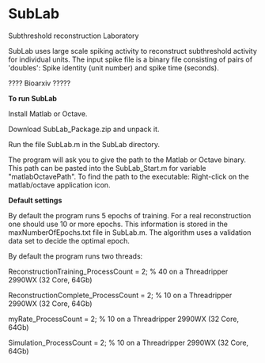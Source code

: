 # SubLab
Subthreshold reconstruction Laboratory

SubLab uses large scale spiking activity to reconstruct subthreshold activity for individual units. The input spike file is a binary file consisting of pairs of 'doubles': Spike identity (unit number) and spike time (seconds).

???? Bioarxiv ?????



**To run SubLab**

Install Matlab or Octave.

Download SubLab_Package.zip and unpack it.

Run the file SubLab.m in the SubLab directory.

The program will ask you to give the path to the Matlab or Octave binary. This path can be pasted into the SubLab_Start.m for variable "matlabOctavePath". To find the path to the executable: Right-click on the matlab/octave application icon.



**Default settings**

By default the program runs 5 epochs of training. For a real reconstruction one should use 10 or more epochs. This information is stored in the maxNumberOfEpochs.txt file in SubLab.m. The algorithm uses a validation data set to decide the optimal epoch. 

By default the program runs two threads:

ReconstructionTraining_ProcessCount = 2; % 40 on a Threadripper 2990WX (32 Core, 64Gb)

ReconstructionComplete_ProcessCount = 2; % 10 on a Threadripper 2990WX (32 Core, 64Gb)

myRate_ProcessCount = 2; % 10 on a Threadripper 2990WX (32 Core, 64Gb)

Simulation_ProcessCount = 2; % 10 on a Threadripper 2990WX (32 Core, 64Gb)
